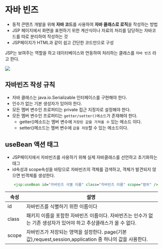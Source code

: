 # 자바 빈즈

- 동적 콘텐츠 개발을 위해 **자바 코드**를 사용하여 **자바 클래스로 로직**을 작성하는 방법
- JSP 페이지에서 화면을 표현하기 위한 계산식이나 자료의 처리를 담당하는 자바코드를 따로 분리하여 작성하는 것
- JSP페이지가 HTML과 같이 쉽고 간단한 코드만으로 구성

JSP는 보여주는 역할을 하고
데이터베이스와 연동하여 처리하는 클래스를 `자바 빈즈` 라고 한다.

<img src ="https://user-images.githubusercontent.com/69107255/106855836-ef74c400-6700-11eb-840e-ec96fece6885.png">

## 자바빈즈 작성 규칙

- 자바 클래스는 java.io.Serializable 인터페이스를 구현해야 한다.
- 인수가 없는 기본 생성자가 있어야 한다.
- 모든 멤버 변수인 프로퍼티는 private 접근 지정자로 설정해야 한다.
- 모든 멤버 변수인 프로퍼티는 `getter/setter()메소드`가 존재해야 한다.
    - getter()메소드는 멤버 변수에 `저장된 값을 가져올 수` 있는 메소드 이다.
    - setter()메소드는 멤버 변수에 `값을 저장`할 수 있는 메소드이다.

## useBean 액션 태그

- JSP페이지에서 자바빈즈를 사용하기 위해 실제 자바클래스를 선언하고 초기화하는 태그
- id속성과 scope속성을 바탕으로 자바빈즈의 객체를 검색하고, 객체가 발견되지 않으면 빈객체를 생성한다.

```jsp
    <jsp:useBean id="자바빈즈 식별 이름" class="자바빈즈 이름" scope="범위" />
```

|속성|설명|
|----|----|
|id|자바빈즈를 식별하기 위한 이름이다|
|class|패키지 이름을 포함한 자바빈즈 이름이다. 자바빈즈는 인수가 없는 기존 생성자가 있어야 하고 추상클래스가 올 수 없다.|
|scope|자바빈즈가 저장되는 영역을 설정한다. page(기본값),request,session,application 중 하나의 값을 사용한다.|